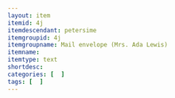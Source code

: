 ```yaml
---
layout: item
itemid: 4j
itemdescendant: petersime
itemgroupid: 4j
itemgroupname: Mail envelope (Mrs. Ada Lewis)
itemname: 
itemtype: text
shortdesc: 
categories: [  ]
tags: [  ]
---
```







